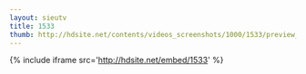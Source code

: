```yaml
---
layout: sieutv
title: 1533
thumb: http://hdsite.net/contents/videos_screenshots/1000/1533/preview_360p.mp4.jpg
---
```

{% include iframe src='http://hdsite.net/embed/1533' %}
 
